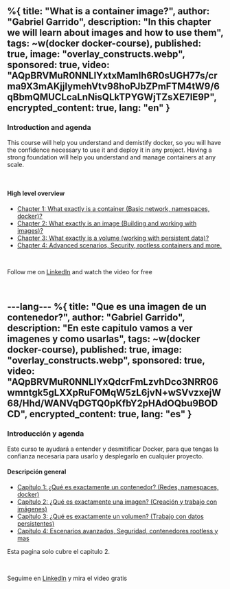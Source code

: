 %{
  title: "What is a container image?",
  author: "Gabriel Garrido",
  description: "In this chapter we will learn about images and how to use them",
  tags: ~w(docker docker-course),
  published: true,
  image: "overlay_constructs.webp",
  sponsored: true,
  video: "AQpBRVMuR0NNLlYxtxMamlh6R0sUGH77s/crma9X3mAKjjIymehVtv98hoPJbZPmFTM4tW9/6qBbmQMUCLcaLnNisQLkTPYGWjTZsXE7lE9P",
  encrypted_content: true,
  lang: "en"
}
---

### Introduction and agenda

This course will help you understand and demistify docker, so you will have the confidence necessary to use it and
deploy it in any project. Having a strong foundation will help you understand and manage containers at any scale.

<br>

#### High level overview

<ul>
    <li>
      <a href="/en/blog/docker-course-intro">
        Chapter 1: What exactly is a container (Basic network, namespaces, docker)?
      </a>
    </li>
    <li class="font-bold">
      <a href="/en/blog/what-is-a-container-image">
        Chapter 2: What exactly is an image (Building and working with images)?
      </a>
    </li>
    <li>
      <a href="/en/blog/what-exactly-is-a-volume">
        Chapter 3: What exactly is a volume (working with persistent data)?
      </a>
    </li>
    <li>
      <a href="/en/blog/docker-advanced-scenarios">
        Chapter 4: Advanced scenarios, Security, rootless containers and more.
      </a>
    </li>
</ul>

<br>

Follow me on [LinkedIn](https://www.linkedin.com/in/gabrielgarrido/) and watch the video for free

<br>

---lang---
%{
  title: "Que es una imagen de un contenedor?",
  author: "Gabriel Garrido",
  description: "En este capitulo vamos a ver imagenes y como usarlas",
  tags: ~w(docker docker-course),
  published: true,
  image: "overlay_constructs.webp",
  sponsored: true,
  video: "AQpBRVMuR0NNLlYxQdcrFmLzvhDco3NRR06wmntgk5gLXXpRuFOMqW5zL6jvN+wSVvzxejW68/Hhd/WANVqDGTQ0pKfbY2pHAdOQbu9BODCD",
  encrypted_content: true,
  lang: "es"
}
---

### Introducción y agenda

Este curso te ayudará a entender y desmitificar Docker, para que tengas la confianza necesaria para usarlo y desplegarlo en cualquier proyecto.

#### Descripción general

<ul>
    <li>
      <a href="/es/blog/docker-course-intro">
        Capítulo 1: ¿Qué es exactamente un contenedor? (Redes, namespaces, docker)
      </a>
    </li>
    <li class="font-bold">
      <a href="/es/blog/what-is-a-container-image">
        Capítulo 2: ¿Qué es exactamente una imagen? (Creación y trabajo con imágenes)
      </a>
    </li>
    <li>
      <a href="/es/blog/what-exactly-is-a-volume">
        Capítulo 3: ¿Qué es exactamente un volumen? (Trabajo con datos persistentes)
      </a>
    </li>
    <li>
      <a href="/es/blog/docker-advanced-scenarios">
        Capítulo 4: Escenarios avanzados, Seguridad, contenedores rootless y mas
      </a>
    </li>
</ul>

Esta pagina solo cubre el capitulo 2.

<br>

Seguime en [LinkedIn](https://www.linkedin.com/in/gabrielgarrido/) y mira el video gratis

<br>
